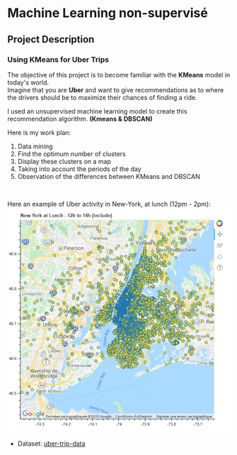 # Machine Learning non-supervisé

## Project Description

### Using KMeans for Uber Trips

The objective of this project is to become familiar with the **KMeans** model in today's world.</br>
Imagine that you are **Uber** and want to give recommendations as to where the drivers should be to maximize their chances of finding a ride.

I used an unsupervised machine learning model to create this recommendation algorithm. **(Kmeans & DBSCAN)**</br>

Here is my work plan:
1. Data mining
2. Find the optimum number of clusters
3. Display these clusters on a map
4. Taking into account the periods of the day
5. Observation of the differences between KMeans and DBSCAN
</br>

Here an example of Uber activity in New-York, at lunch (12pm - 2pm):
![new-york-at-lunch](https://raw.githubusercontent.com/ZoziLaMalice/Uber_Pickups/master/png_geopandas/New-York_at_lunch.png)



* Dataset: [uber-trip-data](https://github.com/fivethirtyeight/uber-tlc-foil-response/tree/master/uber-trip-data)

